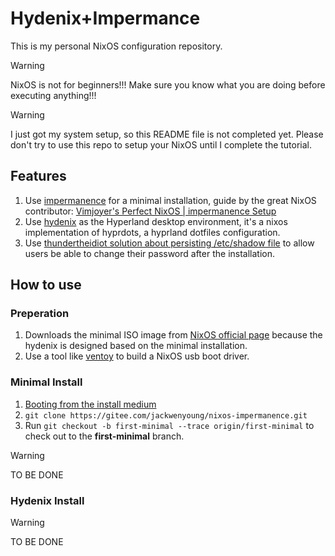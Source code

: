 # Hydenix+Impermance

This is my personal NixOS configuration repository.

> [!WARNING]
> NixOS is not for beginners!!!
> Make sure you know what you are doing before executing anything!!!

> [!WARNING]
> I just got my system setup, so this README file is not completed yet.
> Please don't try to use this repo to setup your NixOS until I complete the tutorial.

## Features

1. Use [impermanence](https://github.com/nix-community/impermanence) for a minimal installation, 
guide by the great NixOS contributor: [Vimjoyer's Perfect NixOS | impermanence Setup](https://www.youtube.com/watch?v=YPKwkWtK7l0)
2. Use [hydenix](https://github.com/richen604/hydenix) as the Hyperland desktop environment, it's a nixos implementation of hyprdots, a hyprland dotfiles configuration.
3. Use [thundertheidiot solution about persisting /etc/shadow file](https://github.com/nix-community/impermanence/issues/120#issuecomment-2382674299) to allow users be able to change their password after the installation.

## How to use

### Preperation
1. Downloads the minimal ISO image from [NixOS official page](https://nixos.org/download/) because the hydenix is designed based on the minimal installation.
2. Use a tool like [ventoy](https://www.ventoy.net/en/index.html) to build a NixOS usb boot driver.

### Minimal Install
1. [Booting from the install medium](https://nixos.org/manual/nixos/stable/#sec-installation-manual)
2. `git clone https://gitee.com/jackwenyoung/nixos-impermanence.git`
3. Run `git checkout -b first-minimal --trace origin/first-minimal` to check out to the **first-minimal** branch.
> [!WARNING]
> TO BE DONE

### Hydenix Install
> [!WARNING]
> TO BE DONE

